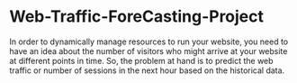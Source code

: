 # Web-Traffic-ForeCasting-Project
In order to dynamically manage resources to run your website, you need to have an idea about the number of visitors who might arrive at your website at different points in time. So, the problem at hand is to predict the web traffic or number of sessions in the next hour based on the historical data.
